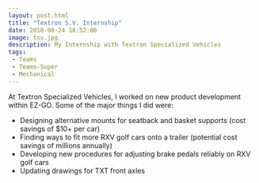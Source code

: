 ```yaml
---
layout: post.html
title: "Textron S.V. Internship"
date: 2018-08-24 18:52:00
image: tsv.jpg
description: My Internship with Textron Specialized Vehicles
tags:
 - Teams
 - Teams-Super
 - Mechanical
---
```


At Textron Specialized Vehicles, I worked on new product development within EZ-GO. Some of the major things I did were:
- Designing alternative mounts for seatback and basket supports (cost savings of $10+ per car)
- Finding ways to fit more RXV golf cars onto a trailer (potential cost savings of millions annually)
- Developing new procedures for adjusting brake pedals reliably on RXV golf cars
- Updating drawings for TXT front axles